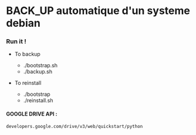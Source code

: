 # BACK_UP automatique d'un systeme debian

### Run it !

+ To backup
	
	+ ./bootstrap.sh 
	+ ./backup.sh

+ To reinstall 
	+ ./bootstrap
	+ ./reinstall.sh
		
#### GOOGLE DRIVE API :

	developers.google.com/drive/v3/web/quickstart/python
